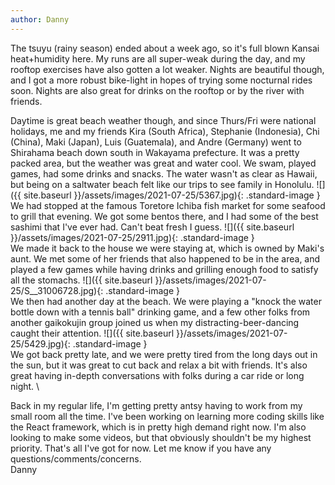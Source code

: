 ```yaml
---
author: Danny
---
```

The tsuyu (rainy season) ended about a week ago, so it's full blown Kansai heat+humidity here.  My runs are all super-weak during the day, and my rooftop exercises have also gotten a lot weaker.  Nights are beautiful though, and I got a more robust bike-light in hopes of trying some nocturnal rides soon.  Nights are also great for drinks on the rooftop or by the river with friends.

Daytime is great beach weather though, and since Thurs/Fri were national holidays, me and my friends Kira (South Africa), Stephanie (Indonesia), Chi (China), Maki (Japan), Luis (Guatemala), and Andre (Germany) went to Shirahama beach down south in Wakayama prefecture.  It was a pretty packed area, but the weather was great and water cool.  We swam, played games, had some drinks and snacks.  The water wasn't as clear as Hawaii, but being on a saltwater beach felt like our trips to see family in Honolulu.
![]({{ site.baseurl }}/assets/images/2021-07-25/5367.jpg){: .standard-image } \
We had stopped at the famous Toretore Ichiba fish market for some seafood to grill that evening.  We got some bentos there, and I had some of the best sashimi that I've ever had.  Can't beat fresh I guess.
![]({{ site.baseurl }}/assets/images/2021-07-25/2911.jpg){: .standard-image } \
We made it back to the house we were staying at, which is owned by Maki's aunt.  We met some of her friends that also happened to be in the area, and played a few games while having drinks and grilling enough food to satisfy all the stomachs.
![]({{ site.baseurl }}/assets/images/2021-07-25/S__31006728.jpg){: .standard-image } \
We then had another day at the beach.  We were playing a "knock the water bottle down with a tennis ball" drinking game, and a few other folks from another gaikokujin group joined us when my distracting-beer-dancing caught their attention.
![]({{ site.baseurl }}/assets/images/2021-07-25/5429.jpg){: .standard-image } \
We got back pretty late, and we were pretty tired from the long days out in the sun, but it was great to cut back and relax a bit with friends.  It's also great having in-depth conversations with folks during a car ride or long night. \

Back in my regular life, I'm getting pretty antsy having to work from my small room all the time.  I've been working on learning more coding skills like the React framework, which is in pretty high demand right now.  I'm also looking to make some videos, but that obviously shouldn't be my highest priority.
That's all I've got for now.  Let me know if you have any questions/comments/concerns. \
Danny
